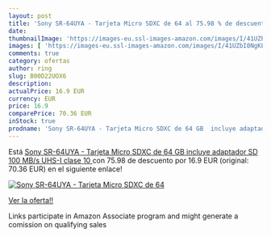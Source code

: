 ```yaml
---
layout: post
title: 'Sony SR-64UYA - Tarjeta Micro SDXC de 64 al 75.98 % de descuento'
date: 
thumbnailImage: 'https://images-eu.ssl-images-amazon.com/images/I/41UZbI0NgKL._SL200_.jpg'
images: [ 'https://images-eu.ssl-images-amazon.com/images/I/41UZbI0NgKL._SL200_.jpg' ]
comments: true
category: ofertas
author: ring
slug: B00D22UOX6
description:
actualPrice: 16.9 EUR
currency: EUR
price: 16.9
comparePrice: 70.36 EUR
inStock: true
prodname: 'Sony SR-64UYA - Tarjeta Micro SDXC de 64 GB  incluye adaptador SD  100 MB/s  UHS-I  clase 10 '
---
```


Está [Sony SR-64UYA - Tarjeta Micro SDXC de 64 GB  incluye adaptador SD  100 MB/s  UHS-I  clase 10 ](https://www.amazon.es/dp/B00D22UOX6/?tag=tolees-21) con 75.98 de descuento por 16.9 EUR (original: 70.36 EUR) en el siguiente enlace!

[![Sony SR-64UYA - Tarjeta Micro SDXC de 64](https://images-eu.ssl-images-amazon.com/images/I/41UZbI0NgKL._SL200_.jpg)](https://www.amazon.es/dp/B00D22UOX6/?tag=tolees-21)

[Ver la oferta!!](https://www.amazon.es/dp/B00D22UOX6/?tag=tolees-21)

Links participate in Amazon Associate program and might generate a comission on qualifying sales


